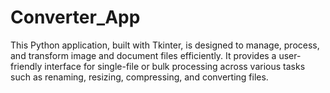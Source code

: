 # Converter_App
This Python application, built with Tkinter, is designed to manage, process, and transform image and document files efficiently. It provides a user-friendly interface for single-file or bulk processing across various tasks such as renaming, resizing, compressing, and converting files.
